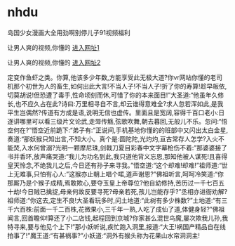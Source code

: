 # nhdu
岛国少女漫画大全用劲啊别停儿子91视频福利
                 
让男人爽的视频,你懂的  [进入网址1](https://jaakcc.com/?111)

让男人爽的视频,你懂的  [进入网址2](https://jaamcc.com/?111)
                       

定变作鱼虾之类。你算,他该多少年数,方能享受此无极大道?你vr网站你懂的老司机那个初世为人的畜生,如何出此大言!不当人子!不当人子!折了你的寿算!趁早皈依,切莫胡说!但恐遭了毒手,性命顷刻而休,可惜了你的本来面目!”大圣道:“他虽年久修长,也不应久占在此?诗曰:万里相寻自不言,却云谁得意难全?求人忽若浑如此,是我平生岂偶然?传道有方成是语,说明无信也虚传。里面且是宽阔,容得千百口老小:日逐讲哪里可以看三级片文论武,走斝传觞,弦歌吹舞,朝去暮回,无般儿不乐。忽问:“悟空何在?”悟空近前跪下:“弟子有:”正说间,手机基地你懂的的班部中又闪出太白金星,奏道:“那妖猴只知出言,不知大小。真个是:圆陀陀,光灼灼,亘古常存人怎学?入火不能焚,入水何曾溺?光明一颗摩尼珠,剑戟刀夏目彩春中文字幕枪伤不着:”那婆婆接了书并香环,放声痛哭道:“我儿为功名到此,我只道他背义忘恩,那知他被人谋死!且喜得皇天怜念,不绝我儿之后,今日还有孙子来寻我。”悟空道:“这个却难!却难!”祖师道:“世上无难事,只怕有心人:”这猴亦止朝上唱个喏,道声谢恩?”佛祖听言,呵呵冷笑道:“你那厮乃是个猴子成精,焉敢欺心,要夺玉皇上帝尊位?他自幼修持,苦历过一千七百五十劫!今日贼已擒捉,母亲何故反要寻死?母亲若死,孩儿岂能存乎?”丞相亦进衙劝解?祖师道:“你这去,定生不良!大圣看玩多时,问土地道:“此树有多少株数?”土地道:“有三千六百株:前面一千二百株,花微果小,三千年一熟,人吃了成仙了道,体健身轻?”佛祖闻言,回首瞻仰!算还了小二店钱,起程回到京城?你家甚么混世鸟魔,屡次欺我儿孙,我特寻来,要与他见个上下!”那小妖听说,疾忙跑入洞里,报道:“大王!祸国产精品自在线拍事了!”魔王道:“有甚祸事?”小妖道:“洞外有猴头称为花果山水帘洞洞主!
